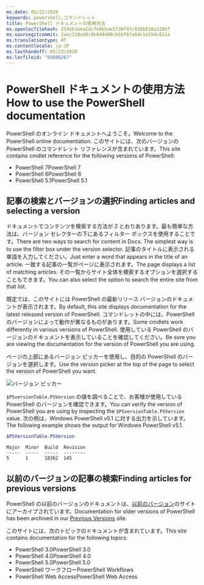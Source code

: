 ```yaml
---
ms.date: 05/22/2020
keywords: powershell,コマンドレット
title: PowerShell ドキュメントの使用方法
ms.openlocfilehash: 259eb1eea1dc7e8b5ae5730f97c938b838a320bf
ms.sourcegitcommit: 2aec310ad0c0b048400cb56f6fa64c1e554c812a
ms.translationtype: HT
ms.contentlocale: ja-JP
ms.lasthandoff: 05/23/2020
ms.locfileid: "83808267"
---
```

# <a name="how-to-use-the-powershell-documentation"></a><span data-ttu-id="30bd6-103">PowerShell ドキュメントの使用方法</span><span class="sxs-lookup"><span data-stu-id="30bd6-103">How to use the PowerShell documentation</span></span>

<span data-ttu-id="30bd6-104">PowerShell のオンライン ドキュメントへようこそ。</span><span class="sxs-lookup"><span data-stu-id="30bd6-104">Welcome to the PowerShell online documentation.</span></span> <span data-ttu-id="30bd6-105">このサイトには、次のバージョンの PowerShell のコマンドレット リファレンスが含まれています。</span><span class="sxs-lookup"><span data-stu-id="30bd6-105">This site contains cmdlet reference for the following versions of PowerShell:</span></span>

- <span data-ttu-id="30bd6-106">PowerShell 7</span><span class="sxs-lookup"><span data-stu-id="30bd6-106">PowerShell 7</span></span>
- <span data-ttu-id="30bd6-107">PowerShell 6</span><span class="sxs-lookup"><span data-stu-id="30bd6-107">PowerShell 6</span></span>
- <span data-ttu-id="30bd6-108">PowerShell 5.1</span><span class="sxs-lookup"><span data-stu-id="30bd6-108">PowerShell 5.1</span></span>

## <a name="finding-articles-and-selecting-a-version"></a><span data-ttu-id="30bd6-109">記事の検索とバージョンの選択</span><span class="sxs-lookup"><span data-stu-id="30bd6-109">Finding articles and selecting a version</span></span>

<span data-ttu-id="30bd6-110">ドキュメントでコンテンツを検索する方法が 2 とおりあります。最も簡単な方法は、バージョン セレクターの下にあるフィルター ボックスを使用することです。</span><span class="sxs-lookup"><span data-stu-id="30bd6-110">There are two ways to search for content in Docs. The simplest way is to use the filter box under the version selector.</span></span> <span data-ttu-id="30bd6-111">記事のタイトルに表示される単語を入力してください。</span><span class="sxs-lookup"><span data-stu-id="30bd6-111">Just enter a word that appears in the title of an article.</span></span> <span data-ttu-id="30bd6-112">一致する記事の一覧がページに表示されます。</span><span class="sxs-lookup"><span data-stu-id="30bd6-112">The page displays a list of matching articles.</span></span> <span data-ttu-id="30bd6-113">その一覧からサイト全体を検索するオプションを選択することもできます。</span><span class="sxs-lookup"><span data-stu-id="30bd6-113">You can also select the option to search the entire site from that list.</span></span>

<span data-ttu-id="30bd6-114">既定では、このサイトには PowerShell の最新リリース バージョンのドキュメントが表示されます。</span><span class="sxs-lookup"><span data-stu-id="30bd6-114">By default, this site displays documentation for the latest released version of PowerShell.</span></span> <span data-ttu-id="30bd6-115">コマンドレットの中には、PowerShell のバージョンによって動作が異なるものがあります。</span><span class="sxs-lookup"><span data-stu-id="30bd6-115">Some cmdlets work differently in various versions of PowerShell.</span></span> <span data-ttu-id="30bd6-116">使用している PowerShell のバージョンのドキュメントを表示していることを確認してください。</span><span class="sxs-lookup"><span data-stu-id="30bd6-116">Be sure you are viewing the documentation for the version of PowerShell you are using.</span></span>

<span data-ttu-id="30bd6-117">ページの上部にあるバージョン ピッカーを使用し、目的の PowerShell のバージョンを選択します。</span><span class="sxs-lookup"><span data-stu-id="30bd6-117">Use the version picker at the top of the page to select the version of PowerShell you want.</span></span>

![バージョン ピッカー](media/how-to-use-docs/version-search.gif)

<span data-ttu-id="30bd6-119">`$PSversionTable.PSVersion` の値を調べることで、お客様が使用している PowerShell のバージョンを確認できます。</span><span class="sxs-lookup"><span data-stu-id="30bd6-119">You can verify the version of PowerShell you are using by inspecting the `$PSversionTable.PSVersion` value.</span></span> <span data-ttu-id="30bd6-120">次の例は、Windows PowerShell v5.1 に対する出力を示しています。</span><span class="sxs-lookup"><span data-stu-id="30bd6-120">The following example shows the output for Windows PowerShell v5.1.</span></span>

```powershell
$PSVersionTable.PSVersion
```

```Output
Major  Minor  Build  Revision
-----  -----  -----  --------
5      1      18362  145
```

## <a name="finding-articles-for-previous-versions"></a><span data-ttu-id="30bd6-121">以前のバージョンの記事の検索</span><span class="sxs-lookup"><span data-stu-id="30bd6-121">Finding articles for previous versions</span></span>

<span data-ttu-id="30bd6-122">PowerShell の以前のバージョンのドキュメントは、[以前のバージョン](https://aka.ms/PSLegacyDocs)のサイトにアーカイブされています。</span><span class="sxs-lookup"><span data-stu-id="30bd6-122">Documentation for older versions of PowerShell has been archived in our [Previous Versions](https://aka.ms/PSLegacyDocs) site.</span></span>

<span data-ttu-id="30bd6-123">このサイトには、次のトピックのドキュメントが含まれています。</span><span class="sxs-lookup"><span data-stu-id="30bd6-123">This site contains documentation for the following topics:</span></span>

- <span data-ttu-id="30bd6-124">PowerShell 3.0</span><span class="sxs-lookup"><span data-stu-id="30bd6-124">PowerShell 3.0</span></span>
- <span data-ttu-id="30bd6-125">PowerShell 4.0</span><span class="sxs-lookup"><span data-stu-id="30bd6-125">PowerShell 4.0</span></span>
- <span data-ttu-id="30bd6-126">PowerShell 5.0</span><span class="sxs-lookup"><span data-stu-id="30bd6-126">PowerShell 5.0</span></span>
- <span data-ttu-id="30bd6-127">PowerShell ワークフロー</span><span class="sxs-lookup"><span data-stu-id="30bd6-127">PowerShell Workflows</span></span>
- <span data-ttu-id="30bd6-128">PowerShell Web Access</span><span class="sxs-lookup"><span data-stu-id="30bd6-128">PowerShell Web Access</span></span>
